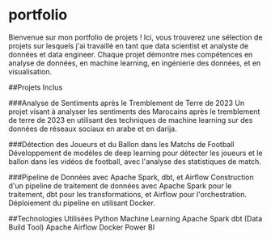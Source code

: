 # portfolio 

Bienvenue sur mon portfolio de projets ! Ici, vous trouverez une sélection de projets sur lesquels j'ai travaillé en tant que data scientist et analyste de données et data engineer. Chaque projet démontre mes compétences en analyse de données, en machine learning, en ingénierie des données, et en visualisation.

##Projets Inclus

###Analyse de Sentiments après le Tremblement de Terre de 2023
Un projet visant à analyser les sentiments des Marocains après le tremblement de terre de 2023 en utilisant des techniques de machine learning sur des données de réseaux sociaux en arabe et en darija.

###Détection des Joueurs et du Ballon dans les Matchs de Football
Développement de modèles de deep learning pour détecter les joueurs et le ballon dans les vidéos de football, avec l'analyse des statistiques de match.

###Pipeline de Données avec Apache Spark, dbt, et Airflow
Construction d'un pipeline de traitement de données avec Apache Spark pour le traitement, dbt pour les transformations, et Airflow pour l'orchestration. Déploiement du pipeline en utilisant Docker.

##Technologies Utilisées
Python
Machine Learning
Apache Spark
dbt (Data Build Tool)
Apache Airflow
Docker
Power BI
